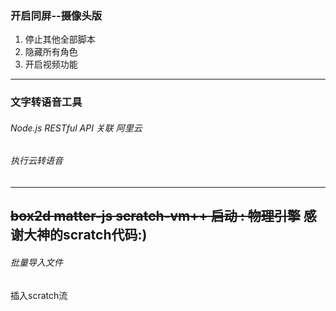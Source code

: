 ### 开启同屏--摄像头版
1. 停止其他全部脚本
2. 隐藏所有角色
3. 开启视频功能
-----------------
### 文字转语音工具 ###

###### Node.js RESTful API 关联 阿里云
###### 执行云转语音
-----------------
~~box2d matter-js scratch-vm++
启动 : 物理引擎~~
感谢大神的scratch代码:)
-----------------
###### 批量导入文件
插入scratch流